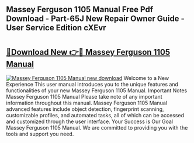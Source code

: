 ## Massey Ferguson 1105 Manual Free Pdf Download - Part-65J New Repair Owner Guide - User Service Edition cXEvr

# <h2><a href="http://bc93285.oget.top/?id=Massey+Ferguson+1105+Manual">🔗Download New 👉🔴 Massey Ferguson 1105 Manual</a></h2>

[![Massey Ferguson 1105 Manual new download](https://i.imgur.com/5g1atiW.png)](http://bc93285.oget.top/?id=Massey+Ferguson+1105+Manual)
Welcome to a New Experience This user manual introduces you to the unique features and functionalities of your new Massey Ferguson 1105 Manual. Important Notes Massey Ferguson 1105 Manual Please take note of any important information throughout this manual. Massey Ferguson 1105 Manual advanced features include object detection, fingerprint scanning, customizable profiles, and automated tasks, all of which can be accessed and customized through the user interface. Your Success is Our Goal Massey Ferguson 1105 Manual. We are committed to providing you with the tools and support you need.
